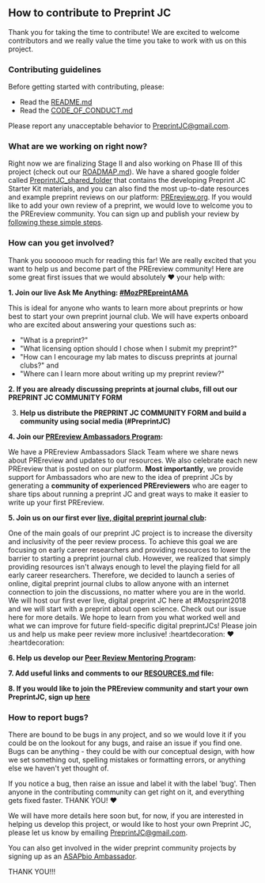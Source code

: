 ## How to contribute to Preprint JC

Thank you for taking the time to contribute! We are excited to welcome contributors and we really value the time you take to work with us on this project.

### Contributing guidelines
Before getting started with contributing, please:
* Read the [README.md](https://github.com/SamanthaHindle/preprint_JournalClub/blob/master/README.md)
* Read the [CODE_OF_CONDUCT.md](https://github.com/SamanthaHindle/preprint_JournalClub/blob/master/CODE_OF_CONDUCT.md)

Please report any unacceptable behavior to PreprintJC@gmail.com.

### What are we working on right now?
Right now we are finalizing Stage II and also working on Phase III of this project (check out our [ROADMAP.md](https://github.com/SamanthaHindle/preprint_JournalClub/blob/master/ROADMAP.md)). We have a shared google folder called [PreprintJC_shared_folder](https://drive.google.com/open?id=1RmH0yhNtL0l75zYtwCELbaiRRwgyfXAVHu-SceMlyCM) that contains the developing Preprint JC Starter Kit materials, and you can also find the most up-to-date resources and example preprint reviews on our platform: [PREreview.org](https://prereview.org). If you would like to add your own review of a preprint, we would love to welcome you to the PREreview community. You can sign up and publish your review by [following these simple steps](https://prereview.org/users/8850/articles/199648-getting-started-on-prereview-a-step-by-step-guide). 

### How can you get involved?

Thank you soooooo much for reading this far! We are really excited that you want to help us and become part of the PREreview community! Here are some great first issues that we would absolutely :heart: your help with:

__1. Join our live Ask Me Anything: [#MozPREpreintAMA](https://github.com/SamanthaHindle/preprint_JournalClub/issues/14)__

This is ideal for anyone who wants to learn more about preprints or how best to start your own preprint journal club. We will have experts onboard who are excited about answering your questions such as:  
* "What is a preprint?"  
* "What licensing option should I chose when I submit my preprint?"<br/>
* "How can I encourage my lab mates to discuss preprints at journal clubs?" and  
* "Where can I learn more about writing up my preprint review?"<br/>
 
__2. If you are already discussing preprints at journal clubs, fill out our PREPRINT JC COMMUNITY FORM__ 

3. __Help us distribute the PREPRINT JC COMMUNITY FORM  and build a community using social media (#PreprintJC)__

__4. Join our [PREreview Ambassadors Program](https://github.com/SamanthaHindle/preprint_JournalClub/issues/13):__<br/>

We have a PREreview Ambassadors Slack Team where we share news about PREreview and updates to our resources. We also celebrate each new PREreview that is posted on our platform. **Most importantly**, we provide support for Ambassadors who are new to the idea of preprint JCs by generating a __community of experienced PREreviewers__ who are eager to share tips about running a preprint JC and great ways to make it easier to write up your first PREreview.

__5. Join us on our first ever [live, digital preprint journal club](https://github.com/SamanthaHindle/preprint_JournalClub/issues/):__

One of the main goals of our preprint JC project is to increase the diversity and inclusivity of the peer review process. To achieve this goal we are focusing on early career researchers and providing resources to lower the barrier to starting a preprint journal club. However, we realized that simply providing resources isn't always enough to level the playing field for  all early career researchers. Therefore, we decided to launch a series of online, digital preprint journal clubs to allow anyone with an internet connection to join the discussions, no matter where you are in the world. We will host our first ever live, digital preprint JC here at #Mozsprint2018 and we will start with a preprint about open science. Check out our issue here for more details. We hope to learn from you what worked well and what we can improve for future field-specific digital preprintJCs! Please join us and help us make peer review more inclusive! :heartdecoration: :heart: :heartdecoration:

__6. Help us develop our [Peer Review Mentoring Program](https://github.com/SamanthaHindle/preprint_JournalClub/issues/12):__



__7. Add useful links and comments to our [RESOURCES.md](https://github.com/SamanthaHindle/preprint_JournalClub/blob/master/RESOURCES.md) file:__

__8. If you would like to join the PREreview community and start your own PreprintJC, sign up [here]()__


### How to report bugs?

There are bound to be bugs in any project, and so we would love it if you could be on the lookout for any bugs, and raise an issue if you find one. Bugs can be anything - they could be with our conceptual design, with how we set something out, spelling mistakes or formatting errors, or anything else we haven't yet thought of.

If you notice a bug, then raise an issue and label it with the label 'bug'. Then anyone in the contributing community can get right on it, and everything gets fixed faster. THANK YOU! :heart:

We will have more details here soon but, for now, if you are interested in helping us develop this project, or would like to host your own Preprint JC, please let us know by emailing PreprintJC@gmail.com.

You can also get involved in the wider preprint community projects by signing up as an [ASAPbio Ambassador](http://asapbio.org/asapbio-ambassadors).

THANK YOU!!!
